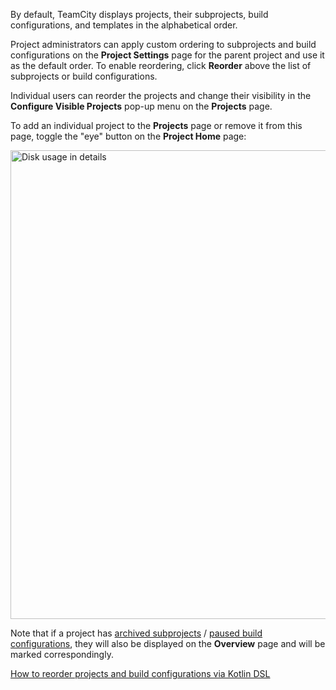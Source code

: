[//]: # (title: Ordering Projects and Build Configurations)
[//]: # (auxiliary-id: Ordering Projects and Build Configurations)

By default, TeamCity displays projects, their subprojects, build configurations, and templates in the alphabetical order.

Project administrators can apply custom ordering to subprojects and build configurations on the __Project Settings__ page for the parent project and use it as the default order. To enable reordering, click __Reorder__ above the list of subprojects or build configurations.

Individual users can reorder the projects and change their visibility in the __Configure Visible Projects__ pop-up menu on the __Projects__ page.

To add an individual project to the __Projects__ page or remove it from this page, toggle the "eye" button on the __Project Home__ page:

<img src="eye-button.png" width="750" alt="Disk usage in details"/>

Note that if a project has [archived subprojects](archiving-projects.md) / [paused build configurations](build-configuration.md#Pausing+Several+Build+Configurations+in+Project), they will also be displayed on the __Overview__ page and will be marked correspondingly.

<seealso>
        <category ref="admin-guide">
            <a href="kotlin-dsl.md#How+to+reorder+projects+and+build+configurations">How to reorder projects and build configurations via Kotlin DSL</a>
        </category>
</seealso>
